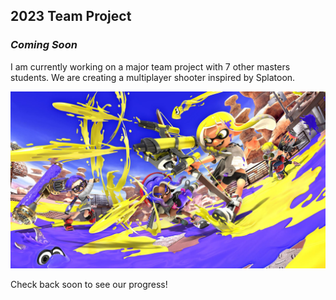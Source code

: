 ## 2023 Team Project 

### *Coming Soon*

I am currently working on a major team project with 7 other masters students. We are creating a multiplayer shooter inspired by Splatoon.

![Splatoon](/images/splatoon.jpg)

Check back soon to see our progress!
